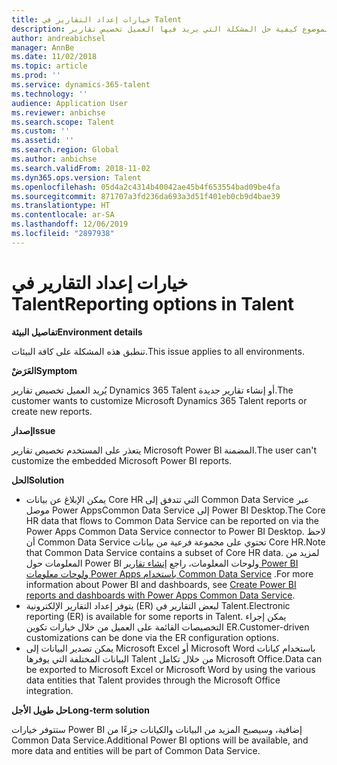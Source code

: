 ```yaml
---
title: خيارات إعداد التقارير في Talent
description: يتناول هذا الموضوع كيفية حل المشكلة التي يريد فيها العميل تخصيص تقارير Dynamics 365 Talent أو إنشاء تقارير جديدة.
author: andreabichsel
manager: AnnBe
ms.date: 11/02/2018
ms.topic: article
ms.prod: ''
ms.service: dynamics-365-talent
ms.technology: ''
audience: Application User
ms.reviewer: anbichse
ms.search.scope: Talent
ms.custom: ''
ms.assetid: ''
ms.search.region: Global
ms.author: anbichse
ms.search.validFrom: 2018-11-02
ms.dyn365.ops.version: Talent
ms.openlocfilehash: 05d4a2c4314b40042ae45b4f653554bad09be4fa
ms.sourcegitcommit: 871707a3fd236da693a3d51f401eb0cb9d4bae39
ms.translationtype: HT
ms.contentlocale: ar-SA
ms.lasthandoff: 12/06/2019
ms.locfileid: "2897938"
---
```

# <a name="reporting-options-in-talent"></a><span data-ttu-id="d3660-103">خيارات إعداد التقارير في Talent</span><span class="sxs-lookup"><span data-stu-id="d3660-103">Reporting options in Talent</span></span>

<span data-ttu-id="d3660-104">**تفاصيل البيئة**</span><span class="sxs-lookup"><span data-stu-id="d3660-104">**Environment details**</span></span>

<span data-ttu-id="d3660-105">تنطبق هذه المشكلة على كافة البيئات.</span><span class="sxs-lookup"><span data-stu-id="d3660-105">This issue applies to all environments.</span></span>

<span data-ttu-id="d3660-106">**العَرَضْ**</span><span class="sxs-lookup"><span data-stu-id="d3660-106">**Symptom**</span></span>

<span data-ttu-id="d3660-107">يُريد العميل تخصيص تقارير Dynamics 365 Talent أو إنشاء تقارير جديدة.</span><span class="sxs-lookup"><span data-stu-id="d3660-107">The customer wants to customize Microsoft Dynamics 365 Talent reports or create new reports.</span></span>

<span data-ttu-id="d3660-108">**إصدار**</span><span class="sxs-lookup"><span data-stu-id="d3660-108">**Issue**</span></span>

<span data-ttu-id="d3660-109">يتعذر على المستخدم تخصيص تقارير Microsoft Power BI المضمنة.</span><span class="sxs-lookup"><span data-stu-id="d3660-109">The user can't customize the embedded Microsoft Power BI reports.</span></span>

<span data-ttu-id="d3660-110">**الحل**</span><span class="sxs-lookup"><span data-stu-id="d3660-110">**Solution**</span></span>

- <span data-ttu-id="d3660-111">يمكن الإبلاغ عن بيانات Core HR التي تتدفق إلى Common Data Service عبر موصل Power AppsCommon Data Service إلى Power BI Desktop.</span><span class="sxs-lookup"><span data-stu-id="d3660-111">The Core HR data that flows to Common Data Service can be reported on via the Power Apps Common Data Service connector to Power BI Desktop.</span></span> <span data-ttu-id="d3660-112">لاحظ أن Common Data Service تحتوي على مجموعة فرعية من بيانات Core HR.</span><span class="sxs-lookup"><span data-stu-id="d3660-112">Note that Common Data Service contains a subset of Core HR data.</span></span> <span data-ttu-id="d3660-113">لمزيد من المعلومات حول Power BI ولوحات المعلومات، راجع [إنشاء تقارير Power BI ولوحات معلومات Power Apps باستخدام Common Data Service](https://powerapps.microsoft.com/blog/cdsconnectortopowerbi) .</span><span class="sxs-lookup"><span data-stu-id="d3660-113">For more information about Power BI and dashboards, see [Create Power BI reports and dashboards with Power Apps Common Data Service](https://powerapps.microsoft.com/blog/cdsconnectortopowerbi).</span></span>
- <span data-ttu-id="d3660-114">يتوفر إعداد التقارير الإلكترونية (ER) لبعض التقارير في Talent.</span><span class="sxs-lookup"><span data-stu-id="d3660-114">Electronic reporting (ER) is available for some reports in Talent.</span></span> <span data-ttu-id="d3660-115">يمكن إجراء التخصيصات القائمة على العميل من خلال خيارات تكوين ER.</span><span class="sxs-lookup"><span data-stu-id="d3660-115">Customer-driven customizations can be done via the ER configuration options.</span></span>
- <span data-ttu-id="d3660-116">يمكن تصدير البيانات إلى Microsoft Excel أو Microsoft Word باستخدام كيانات البيانات المختلفة التي يوفرها Talent من خلال تكامل Microsoft Office.</span><span class="sxs-lookup"><span data-stu-id="d3660-116">Data can be exported to Microsoft Excel or Microsoft Word by using the various data entities that Talent provides through the Microsoft Office integration.</span></span>

<span data-ttu-id="d3660-117">**حل طويل الأجل**</span><span class="sxs-lookup"><span data-stu-id="d3660-117">**Long-term solution**</span></span>

<span data-ttu-id="d3660-118">ستتوفر خيارات Power BI إضافية، وسيصبح المزيد من البيانات والكيانات جزءًا من Common Data Service.</span><span class="sxs-lookup"><span data-stu-id="d3660-118">Additional Power BI options will be available, and more data and entities will be part of Common Data Service.</span></span>
